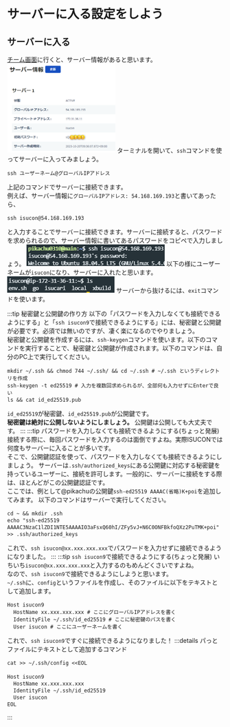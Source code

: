 # サーバーに入る設定をしよう

## サーバーに入る
[チーム画面](https://piscon.trap.jp/team)に行くと、サーバー情報があると思います。
<img src="./2-img/img.png" width="50%">
ターミナルを開いて、`ssh`コマンドを使ってサーバーに入ってみましょう。
```shell
ssh ユーザーネーム@グローバルIPアドレス
```
上記のコマンドでサーバーに接続できます。  
例えば、サーバー情報に`グローバルIPアドレス: 54.168.169.193`と書いてあったら、
```shell
ssh isucon@54.168.169.193
```
と入力することでサーバーに接続できます。サーバーに接続すると、パスワードを求められるので、サーバー情報に書いてあるパスワードをコピペで入力しましょう。
![](2-img/img_2.png)
以下の様にユーザーネームが`isucon`になり、サーバーに入れたと思います。  
![](2-img/img_3.png)
サーバーから抜けるには、`exit`コマンドを使います。

:::tip 秘密鍵と公開鍵の作り方
以下の「パスワードを入力しなくても接続できるようにする」と「`ssh isucon9`で接続できるようにする」には、秘密鍵と公開鍵が必要です。必須では無いのですが、凄く楽になるのでやりましょう。  
秘密鍵と公開鍵を作成するには、`ssh-keygen`コマンドを使います。以下のコマンドを実行することで、秘密鍵と公開鍵が作成されます。以下のコマンドは、自分のPC上で実行してください。
```shell
mkdir ~/.ssh && chmod 744 ~/.ssh/ && cd ~/.ssh # ~/.ssh というディレクトリを作成
ssh-keygen -t ed25519 # 入力を複数回求められるが、全部何も入力せずにEnterで良い
ls && cat id_ed25519.pub
```
`id_ed25519`が秘密鍵、`id_ed25519.pub`が公開鍵です。  
**秘密鍵は絶対に公開しないようにしましょう。** 公開鍵は公開しても大丈夫です。
:::
:::tip パスワードを入力しなくても接続できるようにする(ちょっと発展)
接続する際に、毎回パスワードを入力するのは面倒ですよね。実際ISUCONでは何度もサーバーに入ることが多いです。  
そこで、公開鍵認証を使って、パスワードを入力しなくても接続できるようにしましょう。
サーバーは`.ssh/authorized_keys`にある公開鍵に対応する秘密鍵を持っているユーザーに、接続を許可します。一般的に、サーバーに接続をする際は、ほとんどがこの公開鍵認証です。  
ここでは、例として@pikachuの公開鍵`ssh-ed25519 AAAAC(省略)K+poi`を追加してみます。
以下のコマンドはサーバーで実行してください。
```shell
cd ~ && mkdir .ssh
echo "ssh-ed25519 AAAAC3NzaC1lZDI1NTE5AAAAIO3aFsxQ60hI/ZFy5vJ+N6C0ONFBkfoQXz2PuTMK+poi" >> .ssh/authorized_keys
```
これで、`ssh isucon@xx.xxx.xxx.xxx`でパスワードを入力せずに接続できるようになりました。
:::
:::tip `ssh isucon9`で接続できるようにする(ちょっと発展)
いちいち`isucon@xx.xxx.xxx.xxx`と入力するのもめんどくさいですよね。  
なので、`ssh isucon9`で接続できるようにしようと思います。  
`~/.ssh`に、`config`というファイルを作成し、そのファイルに以下をテキストとして追加します。
```shell
Host isucon9
  HostName xx.xxx.xxx.xxx # ここにグローバルIPアドレスを書く
  IdentityFile ~/.ssh/id_ed25519 # ここに秘密鍵のパスを書く
  User isucon # ここにユーザーネームを書く
```
これで、`ssh isucon9`ですぐに接続できるようになりました！
:::details パっとファイルにテキストとして追加するコマンド
```shell
cat >> ~/.ssh/config <<EOL

Host isucon9
  HostName xx.xxx.xxx.xxx
  IdentityFile ~/.ssh/id_ed25519
  User isucon
EOL
```
:::
